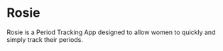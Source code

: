 # Rosie
Rosie is a Period Tracking App designed to allow women to quickly and simply track their periods.
